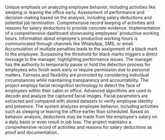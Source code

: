 Unique emphasis on analyzing employee behavior, including activities like sleeping or leaving the office early.
 Assessment of performance and decision-making based on the analysis, including salary deductions and potential job termination.
Comprehensive record keeping of activities and reasons for salary deductions to provide concrete evidence.
Implementation of a comprehensive dashboard showcasing employees' productive working hours.
Information about employee's productive working hours is communicated through channels like WhatsApp, SMS, or email.
Accumulation of multiple penalties leads to the assignment of a black mark to the employee.
Surpassing the threshold for black marks triggers a direct message to the manager, highlighting performance issues.
The manager has the authority to temporarily pause or hold the detection process for employees who finish work early or require permission due to personal matters.
Fairness and flexibility are promoted by considering individual circumstances while maintaining transparency and accountability.
The project employs facial recognition technology to detect the face of employees within their cabin or office.
Advanced algorithms are used to decode and analyze the captured facial images.
Facial parameters are extracted and compared with stored datasets to verify employee identity and presence.
The system analyzes employee behavior, including activities such as sleeping or leaving the office earlier than scheduled.
Based on behavior analysis, deductions may be made from the employee's salary on a daily basis or even result in job loss.
The project maintains a comprehensive record of activities and reasons for salary deductions as proof and documentation..
